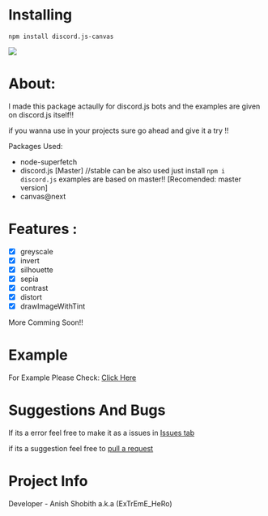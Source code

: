 # Installing

`npm install discord.js-canvas`

<a href="https://nodei.co/npm/discord.js-canvas/"><img src="https://nodei.co/npm/discord.js-canvas.png?downloads=true&downloadRank=true&stars=true"></a>

# About:

I made this package actaully for discord.js bots and the examples are given on discord.js itself!!

if you wanna use in your projects sure go ahead and give it a try !!

Packages Used:

* node-superfetch
* discord.js [Master] //stable can be also used just install `npm i discord.js` examples are based on master!! [Recomended: master version]
* canvas@next


# Features :
* [x] greyscale
* [x] invert
* [x] silhouette
* [x] sepia
* [x] contrast
* [x] distort
* [x] drawImageWithTint

More Comming Soon!!

# Example
For Example Please Check:
[Click Here](https://github.com/Anish-Shobith/discord.js-canvas/tree/master/example)


# Suggestions And Bugs
 If its a error feel free to make it as a issues in [Issues tab](https://github.com/Anish-Shobith/discord.js-canvas/issues)

 if its a suggestion feel free to [pull a request](https://github.com/Anish-Shobith/discord.js-canvas/pulls)



# Project Info
Developer - Anish Shobith a.k.a (ExTrEmE_HeRo)
